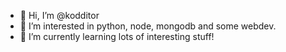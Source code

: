 - 👋 Hi, I’m @kodditor
- 👀 I’m interested in python, node, mongodb and some webdev.
- 🌱 I’m currently learning lots of interesting stuff!

